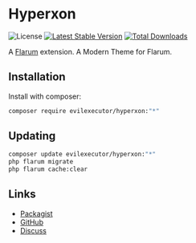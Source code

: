 # Hyperxon

![License](https://img.shields.io/badge/license-MIT-blue.svg) [![Latest Stable Version](https://img.shields.io/packagist/v/evilexecutor/hyperxon.svg)](https://packagist.org/packages/evilexecutor/hyperxon) [![Total Downloads](https://img.shields.io/packagist/dt/evilexecutor/hyperxon.svg)](https://packagist.org/packages/evilexecutor/hyperxon)

A [Flarum](http://flarum.org) extension. A Modern Theme for Flarum.

## Installation

Install with composer:

```sh
composer require evilexecutor/hyperxon:"*"
```

## Updating

```sh
composer update evilexecutor/hyperxon:"*"
php flarum migrate
php flarum cache:clear
```

## Links

- [Packagist](https://packagist.org/packages/evilexecutor/hyperxon)
- [GitHub](https://github.com/evilexecutor/hyperxon)
- [Discuss](https://discuss.flarum.org/d/PUT_DISCUSS_SLUG_HERE)
